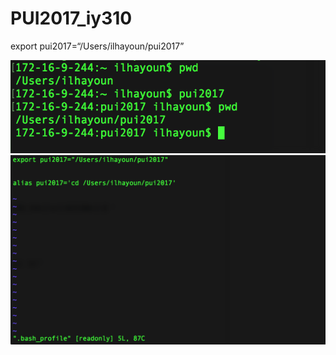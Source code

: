 # PUI2017_iy310
export pui2017=“/Users/ilhayoun/pui2017”

![Alt text](screenshots/setup_env.png)
![Alt text](screenshots/iy310_bash.png)